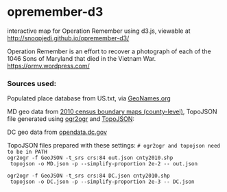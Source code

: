 # opremember-d3
interactive map for Operation Remember using d3.js, viewable at http://snoopjedi.github.io/opremember-d3/

Operation Remember is an effort to recover a photograph of each of the 1046 Sons of Maryland that died in the Vietnam War.
https://ormv.wordpress.com/

### Sources used:
Populated place database from US.txt, via [GeoNames.org](http://www.geonames.org/export/)

MD geo data from [2010 census boundary maps (county-level)](http://www.mdp.state.md.us/msdc/S5_Map_GIS.shtml), TopoJSON file generated using [ogr2ogr](http://www.gdal.org/ogr2ogr.html) and [TopoJSON](https://github.com/mbostock/topojson):

DC geo data from [opendata.dc.gov](http://opendata.dc.gov/datasets/af488e80c4cc47b8ad788571b7566f2b_13)

TopoJSON files prepared with these settings:
`# ogr2ogr and topojson need to be in PATH`  
`ogr2ogr -f GeoJSON -t_srs crs:84 out.json cnty2010.shp`  
` topojson -o MD.json -p --simplify-proportion 2e-2 -- out.json`

`ogr2ogr -f GeoJSON -t_srs crs:84 DC.json cnty2010.shp`  
` topojson -o DC.json -p --simplify-proportion 2e-3 -- DC.json`
